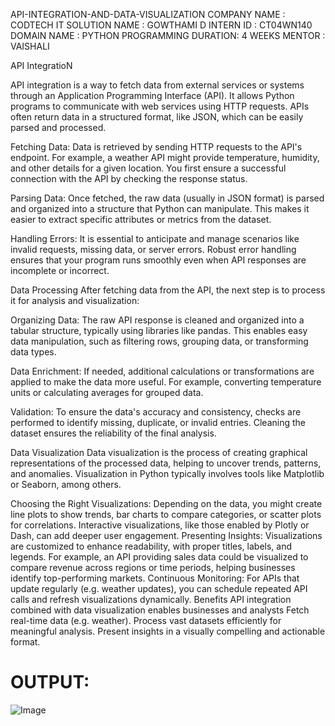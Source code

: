 API-INTEGRATION-AND-DATA-VISUALIZATION
COMPANY NAME : CODTECH IT SOLUTION
NAME : GOWTHAMI D
INTERN ID : CT04WN140
DOMAIN NAME : PYTHON PROGRAMMING
DURATION: 4 WEEKS
MENTOR : VAISHALI 

API IntegratioN

API integration is a way to fetch data from external services or systems through an Application Programming Interface (API). It allows Python programs to communicate with web services using HTTP requests. APIs often return data in a structured format, like JSON, which can be easily parsed and processed.

Fetching Data: Data is retrieved by sending HTTP requests to the API's endpoint. For example, a weather API might provide temperature, humidity, and other details for a given location. You first ensure a successful connection with the API by checking the response status.

Parsing Data: Once fetched, the raw data (usually in JSON format) is parsed and organized into a structure that Python can manipulate. This makes it easier to extract specific attributes or metrics from the dataset.

Handling Errors: It is essential to anticipate and manage scenarios like invalid requests, missing data, or server errors. Robust error handling ensures that your program runs smoothly even when API responses are incomplete or incorrect.

Data Processing
After fetching data from the API, the next step is to process it for analysis and visualization:

Organizing Data: The raw API response is cleaned and organized into a tabular structure, typically using libraries like pandas. This enables easy data manipulation, such as filtering rows, grouping data, or transforming data types.

Data Enrichment: If needed, additional calculations or transformations are applied to make the data more useful. For example, converting temperature units or calculating averages for grouped data.

Validation: To ensure the data's accuracy and consistency, checks are performed to identify missing, duplicate, or invalid entries. Cleaning the dataset ensures the reliability of the final analysis.

Data Visualization
Data visualization is the process of creating graphical representations of the processed data, helping to uncover trends, patterns, and anomalies. Visualization in Python typically involves tools like Matplotlib or Seaborn, among others.

Choosing the Right Visualizations: Depending on the data, you might create line plots to show trends, bar charts to compare categories, or scatter plots for correlations. Interactive visualizations, like those enabled by Plotly or Dash, can add deeper user engagement.
Presenting Insights: Visualizations are customized to enhance readability, with proper titles, labels, and legends. For example, an API providing sales data could be visualized to compare revenue across regions or time periods, helping businesses identify top-performing markets.
Continuous Monitoring: For APIs that update regularly (e.g. weather updates), you can schedule repeated API calls and refresh visualizations dynamically.
Benefits
API integration combined with data visualization enables businesses and analysts 
Fetch real-time data (e.g. weather).
Process vast datasets efficiently for meaningful analysis.
Present insights in a visually compelling and actionable format.
# OUTPUT:
![Image](https://github.com/user-attachments/assets/92a7db68-42dc-4e0b-9005-cd9af2728da0)

